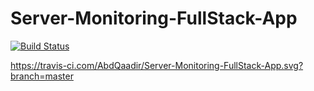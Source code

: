 # Server-Monitoring-FullStack-App

[![Build Status](https://travis-ci.com/AbdQaadir/Server-Monitoring-FullStack-App.svg?branch=master)](https://travis-ci.com/AbdQaadir/Server-Monitoring-FullStack-App)



https://travis-ci.com/AbdQaadir/Server-Monitoring-FullStack-App.svg?branch=master
